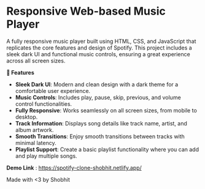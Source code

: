 # Responsive Web-based Music Player

A fully responsive music player built using HTML, CSS, and JavaScript that replicates the core features and design of Spotify. This project includes a sleek dark UI and functional music controls, ensuring a great experience across all screen sizes.

**🚀 Features**

- **Sleek Dark UI**: Modern and clean design with a dark theme for a comfortable user experience.
- **Music Controls**: Includes play, pause, skip, previous, and volume control functionalities.
- **Fully Responsive**: Works seamlessly on all screen sizes, from mobile to desktop.
- **Track Information**: Displays song details like track name, artist, and album artwork.
- **Smooth Transitions**: Enjoy smooth transitions between tracks with minimal latency.
- **Playlist Support**: Create a basic playlist functionality where you can add and play multiple songs.

**Demo Link** : https://spotify-clone-shobhit.netlify.app/

Made with <3 by Shobhit
